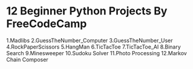 # 12 Beginner Python Projects By FreeCodeCamp

1.Madlibs
2.GuessTheNumber_Computer
3.GuessTheNumber_User
4.RockPaperScissors
5.HangMan
6.TicTacToe
7.TicTacToe_AI
8.Binary Search
9.Minesweeper
10.Sudoku Solver
11.Photo Processing 
12.Markov Chain Composer
